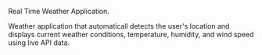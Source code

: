 Real Time Weather Application.

Weather application that automaticall detects the user's location and displays current weather conditions, temperature, humidity, and wind speed using live API data.

